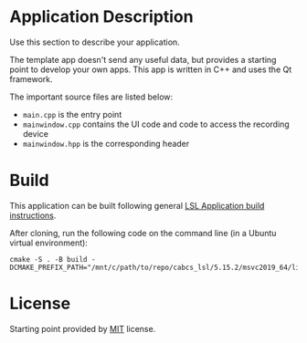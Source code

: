 

# Application Description

Use this section to describe your application.

The template app doesn't send any useful data, but provides a starting point to develop your own apps. 
This app is written in C++ and uses the Qt framework.

The important source files are listed below:

- `main.cpp` is the entry point
- `mainwindow.cpp` contains the UI code and code to access the recording device
- `mainwindow.hpp` is the corresponding header

# Build

This application can be built following general
[LSL Application build instructions](https://labstreaminglayer.readthedocs.io/dev/app_build.html).

After cloning, run the following code on the command line (in a Ubuntu virtual environment):

```
cmake -S . -B build -DCMAKE_PREFIX_PATH="/mnt/c/path/to/repo/cabcs_lsl/5.15.2/msvc2019_64/lib/cmake/Qt5"
```

# License

Starting point provided by [MIT](https://choosealicense.com/licenses/mit/) license.


